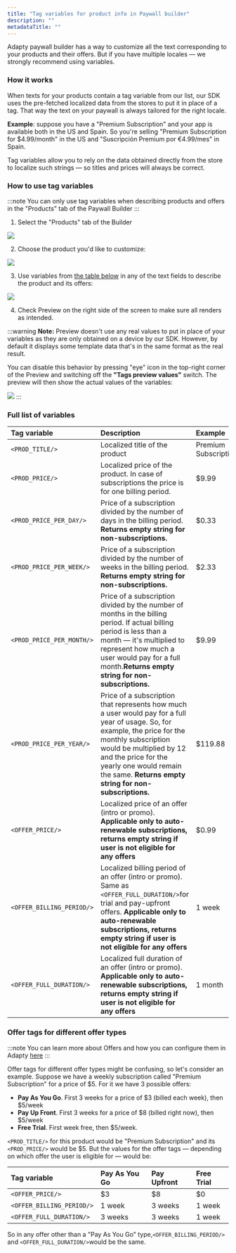 ```yaml
---
title: "Tag variables for product info in Paywall builder"
description: ""
metadataTitle: ""
---
```


Adapty paywall builder has a way to customize all the text corresponding to your products and their offers. But if you have multiple locales — we strongly recommend using variables.

### How it works

When texts for your products contain a tag variable from our list, our SDK uses the pre-fetched localized data from the stores to put it in place of a tag. That way the text on your paywall is always tailored for the right locale.

**Example**: suppose you have a "Premium Subscription" and your app is available both in the US and Spain. So you're  selling "Premium Subscription for $4.99/month" in the US and "Suscripción Premium por €4.99/mes" in Spain.

Tag variables allow you to rely on the data obtained directly from the store to localize such strings — so titles and prices will always be correct.

### How to use tag variables

:::note
You can only use tag variables when describing products and offers in the "Products" tab of the Paywall Builder
:::

1. Select the "Products" tab of the Builder

![](https://files.readme.io/88265fb-tag_variables_scroll_to_products.webp)

2. Choose the product you'd like to customize:

![](https://files.readme.io/0a69e8f-tag_variables_select_product.webp)

3. Use variables from [the table below](paywall-builder-tag-variables#full-list-of-variables) in any of the text fields to describe the product and its offers:

![](https://files.readme.io/8c77550-tag_variables_usage.webp)

4. Check Preview on the right side of the screen to make sure all renders as intended.

:::warning
**Note:** Preview doesn't use any real values to put in place of your variables as they are only obtained on a device by our SDK. However, by default it displays some template data that's in the same format as the real result.

You can disable this behavior by pressing "eye" icon in the top-right corner of the Preview and switching off the **"Tags preview values"** switch. The preview will then show the actual values of the variables:

![](https://files.readme.io/aaf7439-tag_variables_preview_values_off.webp)
:::

### Full list of variables

| Tag variable              | Description                                                                                                                                                                                                                                                                           | Example              |
| :------------------------ | :------------------------------------------------------------------------------------------------------------------------------------------------------------------------------------------------------------------------------------------------------------------------------------ | :------------------- |
| `<PROD_TITLE/>`           | Localized title of the product                                                                                                                                                                                                                                                        | Premium Subscription |
| `<PROD_PRICE/>`           | Localized price of the product. In case of subscriptions the price is for one billing period.                                                                                                                                                                                         | $9.99                |
| `<PROD_PRICE_PER_DAY/>`   | Price of a subscription divided by the number of days in the billing period. **Returns empty string for non-subscriptions.**                                                                                                                                                          | $0.33                |
| `<PROD_PRICE_PER_WEEK/>`  | Price of a subscription divided by the number of weeks in the billing period. **Returns empty string for non-subscriptions.**                                                                                                                                                         | $2.33                |
| `<PROD_PRICE_PER_MONTH/>` | Price of a subscription divided by the number of months in the billing period. If actual billing period is less than a month — it's multiplied to represent how much a user would pay for a full month.**Returns empty string for non-subscriptions.**                                | $9.99                |
| `<PROD_PRICE_PER_YEAR/>`  | Price of a subscription that represents how much a user would pay for a full year of usage. So, for example, the price for the monthly subscription would be multiplied by 12 and the price for the yearly one would remain the same. **Returns empty string for non-subscriptions.** | $119.88              |
| `<OFFER_PRICE/>`          | Localized price of an offer (intro or promo). **Applicable only to auto-renewable subscriptions, returns empty string if user is not eligible for any offers**                                                                                                                        | $0.99                |
| `<OFFER_BILLING_PERIOD/>` | Localized billing period of an offer (intro or promo). Same as `<OFFER_FULL_DURATION/>`for trial and pay-upfront offers. **Applicable only to auto-renewable subscriptions, returns empty string if user is not eligible for any offers**                                             | 1 week               |
| `<OFFER_FULL_DURATION/>`  | Localized full duration of an offer (intro or promo). **Applicable only to auto-renewable subscriptions, returns empty string if user is not eligible for any offers**                                                                                                                | 1 month              |

### Offer tags for different offer types

:::note
You can learn more about Offers and how you can configure them in Adapty [here](offers)
:::

Offer tags for different offer types might be confusing, so let's consider an example. Suppose we have a weekly subscription called "Premium Subscription" for a price of $5. For it we have 3 possible offers:

- **Pay As You Go**. First 3 weeks for a price of $3 (billed each week), then $5/week
- **Pay Up Front**. First 3 weeks for a price of $8 (billed right now), then $5/week
- **Free Trial**. First week free, then $5/week.

`<PROD_TITLE/>` for this product would be "Premium Subscription" and its `<PROD_PRICE/>` would be $5. But the values for the offer tags — depending on which offer the user is eligible for — would be:

| Tag variable              | Pay As You Go | Pay Upfront | Free Trial |
| :------------------------ | :------------ | :---------- | :--------- |
| `<OFFER_PRICE/>`          | $3            | $8          | $0         |
| `<OFFER_BILLING_PERIOD/>` | 1 week        | 3 weeks     | 1 week     |
| `<OFFER_FULL_DURATION/>`  | 3 weeks       | 3 weeks     | 1 week     |

So in any offer other than a "Pay As You Go" type,`<OFFER_BILLING_PERIOD/>` and `<OFFER_FULL_DURATION/>`would be the same.